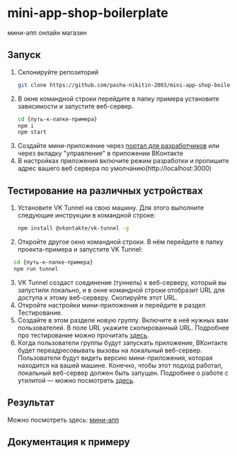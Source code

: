 # mini-app-shop-boilerplate
мини-апп онлайн магазин

## Запуск

1. Склонируйте репозиторий
   ```bash
   git clone https://github.com/pasha-nikitin-2003/mini-app-shop-boilerplate.git
   ```
2. В окне командной строки перейдите в папку примера установите зависимости и запустите веб-сервер.
   ```bash
   cd {путь-к-папке-примера}
   npm i
   npm start
   ```
3. Создайте мини-приложение через [портал для разработчиков](https://dev.vk.com/) или через вкладку "управление" в приложении ВКонтакте
4. В настройках приложения включите режим разработки и пропишите адрес вашего веб сервера по умолчанию(http://localhost:3000)

## Тестирование на различных устройствах
1. Установите VK Tunnel на свою машину. Для этого выполните следующие инструкции в командной строке:
   ```bash
   npm install @vkontakte/vk-tunnel -g
   ```
2. Откройте другое окно командной строки. В нём перейдите в папку проекта-примера и запустите VK Tunnel:
 ```bash
   cd {путь-к-папке-примера}
   npm run tunnel
 ```
3. VK Tunnel создаст соединение (туннель) к веб-серверу, который вы запустили локально, и в окне командной строки отобразит URL для доступа к этому веб-серверу. Скопируйте этот URL.
4. Откройте настройки мини-приложения и перейдите в раздел Тестирование.
5. Создайте в этом разделе новую группу. Включите в неё нужных вам пользователей. В поле URL укажите скопированный URL. Подробнее про тестирование можно прочитать [здесь](https://dev.vk.com/mini-apps/management/testing).
6. Когда пользователи группы будут запускать приложение, ВКонтакте будет переадресовывать вызовы на локальный веб-сервер. Пользователи будут видеть версию мини-приложения, которая находится на вашей машине. Конечно, чтобы этот подход работал, локальный веб-сервер должен быть запущен.
Подробнее о работе с утилитой — можно посмотреть [здесь](https://dev.vk.com/libraries/tunnel).

## Результат

Можно посмотреть здесь: [мини-апп](https://vk.com/app51654068#/)

## Документация к примеру
